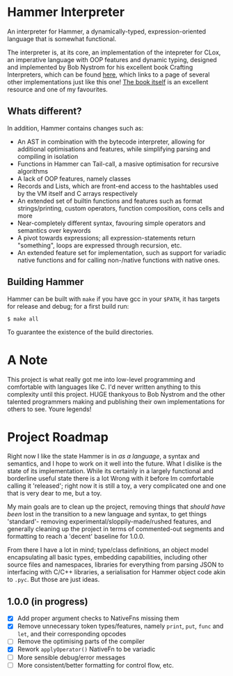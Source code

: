 # Hammer Interpreter
An interpreter for Hammer, a dynamically-typed, expression-oriented language that is somewhat functional.

The interpreter is, at its core, an implementation of the intepreter for CLox, an imperative language with OOP features and dynamic typing, designed and implemented by Bob Nystrom for his excellent book Crafting Interpreters, which can be found [here](https://github.com/munificent/craftinginterpreters), which links to a page of several other implementations just like this one! [The book itself](https://craftinginterpreters.com) is an excellent resource and one of my favourites.

## Whats different?
In addition, Hammer contains changes such as:
  - An AST in combination with the bytecode interpreter, allowing for additional optimisations and features, while simplifying parsing and compiling in isolation
  - Functions in Hammer can Tail-call, a masive optimisation for recursive algorithms
  - A lack of OOP features, namely classes
  - Records and Lists, which are front-end access to the hashtables used by the VM itself and C arrays respectively
  - An extended set of builtin functions and features such as format strings/printing, custom operators, function composition, cons cells and more
  - Near-completely different syntax, favouring simple operators and semantics over keywords
  - A pivot towards expressions; all expression-statements return "something", loops are expressed through recursion, etc.
  - An extended feature set for implementation, such as support for variadic native functions and for calling non-/native functions with native ones.


## Building Hammer
Hammer can be built with `make` if you have gcc in your `$PATH`, it has targets for release and debug; for a first build run:
```
$ make all
```
To guarantee the existence of the build directories.


# A Note
This project is what really got me into low-level programming and comfortable with languages like C. I'd never written anything to this complexity until this project. HUGE thankyous to Bob Nystrom and the other talented programmers making and publishing their own implementations for others to see. Youre legends!


# Project Roadmap
Right now I like the state Hammer is in *as a language*, a syntax and semantics, and I hope to work on it well into the future. What I dislike is the state of its implementation. While its certainly in a largely functional and borderline useful state there is a lot Wrong with it before Im comfortable calling it 'released'; right now it is still a toy, a very complicated one and one that is very dear to me, but a toy.

My main goals are to clean up the project, removing things that *should have been* lost in the transition to a new language and syntax, to get things 'standard'- removing experimental/sloppily-made/rushed features, and generally cleaning up the project in terms of commented-out segments and formatting to reach a 'decent' baseline for 1.0.0.

From there I have a lot in mind; type/class definitions, an object model encapsulating all basic types, embedding capabilities, including other source files and namespaces, libraries for everything from parsing JSON to interfacing with C/C++ libraries, a serialisation for Hammer object code akin to `.pyc`. But those are just ideas.

## 1.0.0 (in progress)
- [x] Add proper argument checks to NativeFns missing them
- [x] Remove unnecessary token types/features, namely `print`, `put`, `func` and `let`, and their corresponding opcodes
- [ ] Remove the optimising parts of the compiler
- [x] Rework `applyOperator()` NativeFn to be variadic
- [ ] More sensible debug/error messages
- [ ] More consistent/better formatting for control flow, etc.